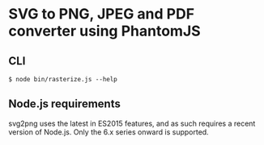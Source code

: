# SVG to PNG, JPEG and PDF converter using PhantomJS

## CLI

```
$ node bin/rasterize.js --help
```

## Node.js requirements
   
svg2png uses the latest in ES2015 features, and as such requires a recent version of Node.js. Only the 6.x series onward is supported.